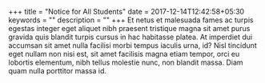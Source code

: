 +++
title =  "Notice for All Students"
date = 2017-12-14T12:42:58+05:30
keywords = ""
description = ""
+++
Et netus et malesuada fames ac turpis egestas integer eget aliquet nibh praesent tristique magna sit amet purus gravida quis blandit turpis cursus in hac habitasse platea. At imperdiet dui accumsan sit amet nulla facilisi morbi tempus iaculis urna, id?
Nisl tincidunt eget nullam non nisi est, sit amet facilisis magna etiam tempor, orci eu lobortis elementum, nibh tellus molestie nunc, non blandit massa. Diam quam nulla porttitor massa id.
